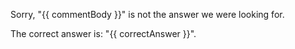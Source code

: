 Sorry, "{{ commentBody }}" is not the answer we were looking for. 

The correct answer is: "{{ correctAnswer }}".